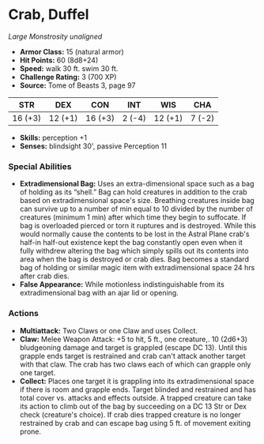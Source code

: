 # Crab, Duffel

*Large* *Monstrosity* *unaligned*

- **Armor Class:** 15 (natural armor)
- **Hit Points:** 60 (8d8+24)
- **Speed:** walk 30 ft. swim 30 ft.
- **Challenge Rating:** 3 (700 XP)
- **Source:** Tome of Beasts 3, page 97

| STR | DEX | CON | INT | WIS | CHA |
| --- | --- | --- | --- | --- | --- |
| 16 (+3) | 12 (+1) | 16 (+3) | 2 (-4) | 12 (+1) | 7 (-2) |

- **Skills:** perception +1
- **Senses:** blindsight 30', passive Perception 11

### Special Abilities

- **Extradimensional Bag:** Uses an extra-dimensional space such as a bag of holding as its “shell.” Bag can hold creatures in addition to the crab based on extradimensional space's size. Breathing creatures inside bag can survive up to a number of min equal to 10 divided by the number of creatures (minimum 1 min) after which time they begin to suffocate. If bag is overloaded pierced or torn it ruptures and is destroyed. While this would normally cause the contents to be lost in the Astral Plane crab's half-in half-out existence kept the bag constantly open even when it fully withdrew altering the bag which simply spills out its contents into area when the bag is destroyed or crab dies. Bag becomes a standard bag of holding or similar magic item with extradimensional space 24 hrs after crab dies.
- **False Appearance:** While motionless indistinguishable from its extradimensional bag with an ajar lid or opening.

### Actions

- **Multiattack:** Two Claws or one Claw and uses Collect.
- **Claw:** Melee Weapon Attack: +5 to hit, 5 ft., one creature,. 10 (2d6+3) bludgeoning damage and target is grappled (escape DC 13). Until this grapple ends target is restrained and crab can't attack another target with that claw. The crab has two claws each of which can grapple only one target.
- **Collect:** Places one target it is grappling into its extradimensional space if there is room and grapple ends. Target blinded and restrained and has total cover vs. attacks and effects outside. A trapped creature can take its action to climb out of the bag by succeeding on a DC 13 Str or Dex check (creature's choice). If crab dies trapped creature is no longer restrained by crab and can escape bag using 5 ft. of movement exiting prone.


